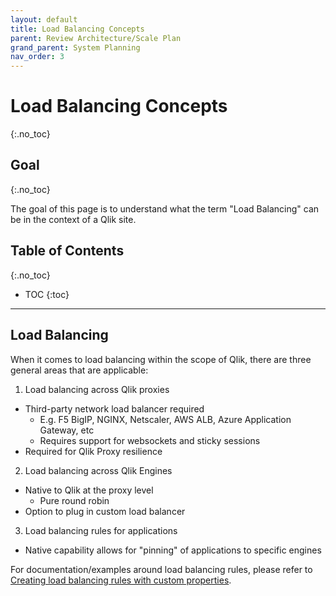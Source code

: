 ```yaml
---
layout: default
title: Load Balancing Concepts
parent: Review Architecture/Scale Plan
grand_parent: System Planning
nav_order: 3
---
```


# Load Balancing Concepts
{:.no_toc}

## Goal
{:.no_toc}

The goal of this page is to understand what the term "Load Balancing" can be in the context of a Qlik site.

## Table of Contents
{:.no_toc}

* TOC
{:toc}

-------------------------

## Load Balancing

When it comes to load balancing within the scope of Qlik, there are three general areas that are applicable:

1. Load balancing across Qlik proxies
  - Third-party network load balancer required
    - E.g. F5 BigIP, NGINX, Netscaler, AWS ALB, Azure Application Gateway, etc
    - Requires support for websockets and sticky sessions
  - Required for Qlik Proxy resilience
2. Load balancing across Qlik Engines
  - Native to Qlik at the proxy level
    - Pure round robin
  - Option to plug in custom load balancer
3. Load balancing rules for applications
  - Native capability allows for "pinning" of applications to specific engines

For documentation/examples around load balancing rules, please refer to [Creating load balancing rules with custom properties](https://help.qlik.com/en-US/sense-admin/Subsystems/DeployAdministerQSE/Content/Sense_DeployAdminister/QSEoW/Administer_QSEoW/Managing_QSEoW/create-load-balancing-rules-with-custom-properties.htm).
